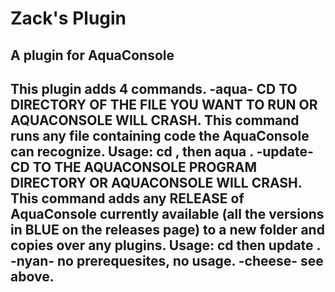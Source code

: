 # Zack's Plugin
A plugin for AquaConsole
------------------------
This plugin adds 4 commands.
-aqua- CD TO DIRECTORY OF THE FILE YOU WANT TO RUN OR AQUACONSOLE WILL CRASH. This command runs any file containing code the  AquaConsole can recognize. Usage: cd <directory>, then aqua <filename>.
-update- CD TO THE AQUACONSOLE PROGRAM DIRECTORY OR AQUACONSOLE WILL CRASH. This command adds any RELEASE of AquaConsole currently available (all the versions in BLUE on the releases page) to a new folder and copies over any plugins. Usage: cd <aquaconsole dir> then update <version>.
-nyan- no prerequesites, no usage.
-cheese- see above.
------------------------
